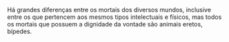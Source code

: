 ﻿Há grandes diferenças entre os mortais dos diversos mundos, inclusive entre os que pertencem aos mesmos tipos intelectuais e físicos, mas todos os mortais que possuem a dignidade da vontade são animais eretos, bípedes.